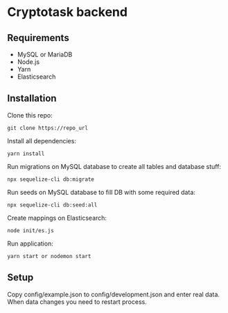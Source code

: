 # Cryptotask backend

## Requirements

- MySQL or MariaDB
- Node.js
- Yarn
- Elasticsearch

## Installation

Clone this repo:
```
git clone https://repo_url
```

Install all dependencies:
```
yarn install
```

Run migrations on MySQL database to create all tables and database stuff:
```
npx sequelize-cli db:migrate
```

Run seeds on MySQL database to fill DB with some required data:
```
npx sequelize-cli db:seed:all
```

Create mappings on Elasticsearch:
```
node init/es.js
```

Run application:
```
yarn start or nodemon start
```

## Setup

Copy config/example.json to config/development.json and enter real data. When data changes you need to restart process.

